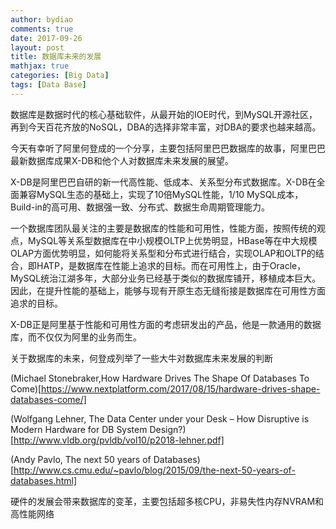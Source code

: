 ```yaml
---
author: bydiao
comments: true
date: 2017-09-26
layout: post
title: 数据库未来的发展
mathjax: true
categories: [Big Data]
tags: [Data Base]
---
```


数据库是数据时代的核心基础软件，从最开始的IOE时代，到MySQL开源社区，再到今天百花齐放的NoSQL，DBA的选择非常丰富，对DBA的要求也越来越高。

今天有幸听了阿里何登成的一个分享，主要包括阿里巴巴数据库的故事，阿里巴巴最新数据库成果X-DB和他个人对数据库未来发展的展望。

X-DB是阿里巴巴自研的新一代高性能、低成本、关系型分布式数据库。X-DB在全面兼容MySQL生态的基础上，实现了10倍MySQL性能，1/10 MySQL成本，Build-in的高可用、数据强一致、分布式、数据生命周期管理能力。

一个数据库团队最关注的主要是数据库的性能和可用性，性能方面，按照传统的观点，MySQL等关系型数据库在中小规模OLTP上优势明显，HBase等在中大规模OLAP方面优势明显，如何能将关系型和分布式进行结合，实现OLAP和OLTP的结合，即HATP，是数据库在性能上追求的目标。而在可用性上，由于Oracle，MySQL统治江湖多年，大部分业务已经基于类似的数据库铺开，移植成本巨大。因此，在提升性能的基础上，能够与现有开原生态无缝衔接是数据库在可用性方面追求的目标。

X-DB正是阿里基于性能和可用性方面的考虑研发出的产品，他是一款通用的数据库，而不仅仅为阿里的业务而生。

关于数据库的未来，何登成列举了一些大牛对数据库未来发展的判断

(Michael Stonebraker,How Hardware Drives The Shape Of Databases To Come)[https://www.nextplatform.com/2017/08/15/hardware-drives-shape-databases-come/]

(Wolfgang Lehner, The Data Center under your Desk – How Disruptive is
Modern Hardware for DB System Design?)[http://www.vldb.org/pvldb/vol10/p2018-lehner.pdf]

(Andy Pavlo, The next 50 years of Databases)[http://www.cs.cmu.edu/~pavlo/blog/2015/09/the-next-50-years-of-databases.html]

硬件的发展会带来数据库的变革，主要包括超多核CPU，非易失性内存NVRAM和高性能网络

